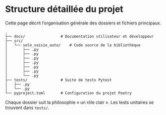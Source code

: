 # Structure détaillée du projet

Cette page décrit l’organisation générale des dossiers et fichiers principaux.

```
.
├── docs/                # Documentation utilisateur et développeur
├── src/
│   └── sele_saisie_auto/    # Code source de la bibliothèque
│       ├── .py
│       ├── .py
│       ├── .py
│       ├── .py
│       ├── .py
│       ├── .py
│       └── .py
├── tests/               # Suite de tests Pytest
│   ├── .py
│   └── .py
└── pyproject.toml       # Configuration du projet Poetry
```

Chaque dossier suit la philosophie « un rôle clair ». Les tests unitaires se trouvent dans `tests/`.
